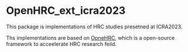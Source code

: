 # OpenHRC_ext_icra2023

This package is implementations of HRC studies presetned at ICRA2023.

Ths implementations are based on [OpneHRC](https://github.com/itadera/OpenHRC), which is a open-source framework to acceelerate HRC research feild.

